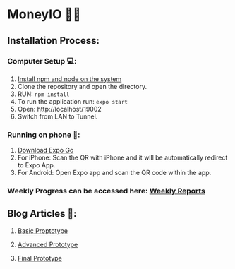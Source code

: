 # MoneyIO 🤑💸

## **Installation Process:**

### Computer Setup 💻:

1. [Install npm and node on the system](https://docs.npmjs.com/downloading-and-installing-node-js-and-npm)
2. Clone the repository and open the directory.
3. RUN: `npm install`
4. To run the application run: `expo start`
5. Open: http://localhost/19002
6. Switch from LAN to Tunnel.

### Running on phone 📱:

1. [Download Expo Go](https://expo.dev/client)
2. For iPhone: Scan the QR with iPhone and it will be automatically redirect to Expo App.
3. For Android: Open Expo app and scan the QR code within the app.

### Weekly Progress can be accessed here: [Weekly Reports](https://github.com/nodejk/ISEE_MoneyControl/blob/main/WeeklyReport.md)

## Blog Articles 📓:

1. [Basic Proptotype](https://github.com/nodejk/ISEE_MoneyControl/blob/master/BasicProptotype.md)

2. [Advanced Prototype](https://github.com/nodejk/ISEE_MoneyControl/blob/master/AdvancedPrototype.md)

3. [Final Prototype](https://github.com/nodejk/ISEE_Money/blob/master/FinalPresentation.md)
